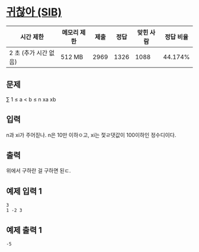 # [귀찮아 (SIB)](https://www.acmicpc.net/problem/14929)

| 시간 제한 | 메모리 제한 | 제출 | 정답 | 맞힌 사람 | 정답 비율 |
| --- | --- | --- | --- | --- | --- |
| 2 초 (추가 시간 없음) | 512 MB | 2969 | 1326 | 1088 | 44.174% |

## 문제

∑ 1 ≤ a < b ≤ n xa xb

## 입력

n과 xi가 주어짇나. n은 10만 이하ㅇ고, xi는 젗ㄹ댓값이 100이하인 정수디이다.

## 출력

위에서 구하란 걸 구하면 된ㄷ.

## 예제 입력 1

```
3
1 -2 3

```

## 예제 출력 1

```
-5
```
